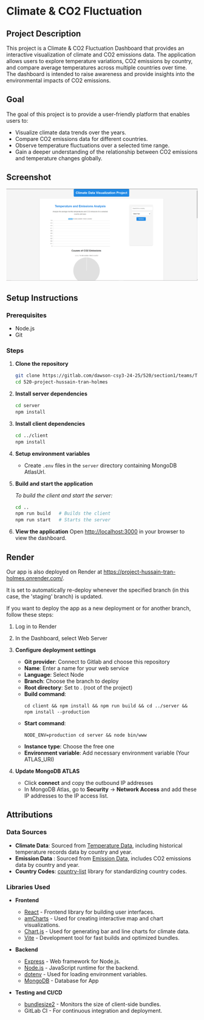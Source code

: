 # Climate & CO2 Fluctuation 

## Project Description

This project is a Climate & CO2 Fluctuation Dashboard that provides an interactive visualization of climate and CO2 emissions data. The application allows users to explore temperature variations, CO2 emissions by country, and compare average temperatures across multiple countries over time. The dashboard is intended to raise awareness and provide insights into the environmental impacts of CO2 emissions.

## Goal

The goal of this project is to provide a user-friendly platform that enables users to:
- Visualize climate data trends over the years.
- Compare CO2 emissions data for different countries.
- Observe temperature fluctuations over a selected time range.
- Gain a deeper understanding of the relationship between CO2 emissions and temperature changes globally.

## Screenshot

![Screenshot of UI](screenshot.png)


## Setup Instructions

### Prerequisites

- Node.js 
- Git

### Steps

1. **Clone the repository**
   ```bash
   git clone https://gitlab.com/dawson-csy3-24-25/520/section1/teams/TeamF-13/520-project-hussain-tran-holmes.git
   cd 520-project-hussain-tran-holmes
   ```

2. **Install server dependencies**
   ```bash
   cd server
   npm install
   ```

3. **Install client dependencies**
   ```bash
   cd ../client
   npm install
   ```

4. **Setup environment variables**
   - Create `.env` files in the `server` directory containing MongoDB AtlasUrl.

5. **Build and start the application**

   *To build the client and start the server:*
   ```bash
   cd ..
   npm run build   # Builds the client
   npm run start   # Starts the server
   ```

6. **View the application**
   Open [http://localhost:3000](http://localhost:3000) in your browser to view the dashboard.

## Render
Our app is also deployed on Render at https://project-hussain-tran-holmes.onrender.com/. 

It is set to automatically re-deploy whenever the specified branch (in this case, the 'staging' branch) is updated.

If you want to deploy the app as a new deployment or for another branch, follow these steps:

1.  Log in to Render
2. In the Dashboard, select Web Server
3. **Configure deployment settings**
   
   - **Git provider**: Connect to Gitlab and choose this repository
   - **Name**: Enter a name for your web service
   - **Language**: Select Node
   - **Branch**: Choose the branch to deploy
   - **Root directory**: Set to . (root of the project)
   - **Build command**: 
      ```
      cd client && npm install && npm run build && cd ../server && npm install --production
   - **Start command**:
      ```
      NODE_ENV=production cd server && node bin/www
   - **Instance type**: Choose the free one
   - **Environment variable**: Add necessary environment variable (Your ATLAS_URI)
4. **Update MongoDB ATLAS**
   
   - Click **connect** and copy the outbound IP addresses
   - In MongoDB Atlas, go to **Security** -> **Network Access** and add these IP addresses to the IP access list.

## Attributions

### Data Sources
- **Climate Data**: Sourced from [Temperature Data](https://www.kaggle.com/datasets/berkeleyearth/climate-change-earth-surface-temperature-data/data?select=GlobalLandTemperaturesByCountry.csv), including historical temperature records data by country and year.
- **Emission Data** : Sourced from [Emission Data](https://github.com/datasets/co2-fossil-by-nation/blob/main/data/fossil-fuel-co2-emissions-by-nation.csv), includes CO2 emissions data by country and year.
- **Country Codes**: [country-list](https://www.npmjs.com/package/country-list) library for standardizing country codes.

### Libraries Used
- **Frontend**
  - [React](https://reactjs.org/) - Frontend library for building user interfaces.
  - [amCharts](https://www.amcharts.com/) - Used for creating interactive map and chart visualizations.
  - [Chart.js](https://www.chartjs.org/) - Used for generating bar and line charts for climate data.
  - [Vite](https://vitejs.dev/) - Development tool for fast builds and optimized bundles.

- **Backend**
  - [Express](https://expressjs.com/) - Web framework for Node.js.
  - [Node.js](https://nodejs.org/) - JavaScript runtime for the backend.
  - [dotenv](https://www.npmjs.com/package/dotenv) - Used for loading environment variables.
  - [MongoDB](https://www.mongodb.com/) - Database for App

- **Testing and CI/CD**
  - [bundlesize2](https://www.npmjs.com/package/bundlesize2) - Monitors the size of client-side bundles.
  - GitLab CI - For continuous integration and deployment.